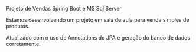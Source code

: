 Projeto de Vendas
Spring Boot e MS Sql Server

Estamos desenvolvendo um projeto em sala de aula para venda simples de produtos.

Atualizado com o uso de Annotations do JPA e geração do banco de dados corretamente.

